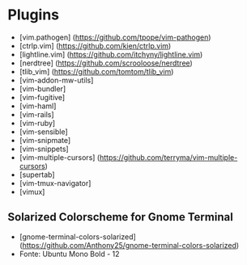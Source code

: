 # Plugins #

* [vim.pathogen] (https://github.com/tpope/vim-pathogen)
* [ctrlp.vim] (https://github.com/kien/ctrlp.vim)
* [lightline.vim] (https://github.com/itchyny/lightline.vim)
* [nerdtree] (https://github.com/scrooloose/nerdtree)
* [tlib_vim] (https://github.com/tomtom/tlib_vim)
* [vim-addon-mw-utils]
* [vim-bundler]
* [vim-fugitive]
* [vim-haml]
* [vim-rails]
* [vim-ruby] 
* [vim-sensible]
* [vim-snipmate]
* [vim-snippets]
* [vim-multiple-cursors] (https://github.com/terryma/vim-multiple-cursors)
* [supertab] 
* [vim-tmux-navigator]
* [vimux]


## Solarized Colorscheme for Gnome Terminal ##

* [gnome-terminal-colors-solarized] (https://github.com/Anthony25/gnome-terminal-colors-solarized)
* Fonte: Ubuntu Mono Bold - 12









